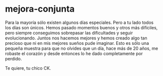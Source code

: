 # mejora-conjunta
Para la mayoría sólo existen algunos días especiales. Pero a tu lado todos los días son únicos. 
Hemos pasado momentos buenos y otros más difíciles, pero siempre conseguimos sobrepasar las dificultades y seguir evolucionando. 
Juntos nos hacemos mejores y hemos creado algo tan precioso que ni en mis mejores sueños pude imaginar. 
Esto es sólo una pequeña muestra para que no olvides que un día, hace más de 20 años, me robaste el corazón y desde entonces lo he dado completamente por perdido.

Te quiere, tu chico CK.
